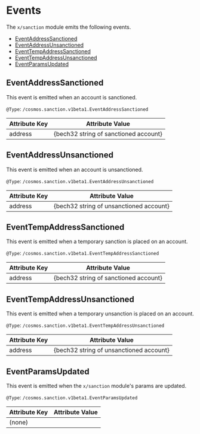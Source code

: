 # Events

The `x/sanction` module emits the following events.

<!-- TOC -->

- [EventAddressSanctioned](#eventaddresssanctioned)
- [EventAddressUnsanctioned](#eventaddressunsanctioned)
- [EventTempAddressSanctioned](#eventtempaddresssanctioned)
- [EventTempAddressUnsanctioned](#eventtempaddressunsanctioned)
- [EventParamsUpdated](#eventparamsupdated)

## EventAddressSanctioned

This event is emitted when an account is sanctioned.

`@Type`: `/cosmos.sanction.v1beta1.EventAddressSanctioned`

| Attribute Key | Attribute Value                         |
| ------------- | --------------------------------------- |
| address       | \{bech32 string of sanctioned account\} |

## EventAddressUnsanctioned

This event is emitted when an account is unsanctioned.

`@Type`: `/cosmos.sanction.v1beta1.EventAddressUnsanctioned`

| Attribute Key | Attribute Value                           |
| ------------- | ----------------------------------------- |
| address       | \{bech32 string of unsanctioned account\} |

## EventTempAddressSanctioned

This event is emitted when a temporary sanction is placed on an account.

`@Type`: `/cosmos.sanction.v1beta1.EventTempAddressSanctioned`

| Attribute Key | Attribute Value                         |
| ------------- | --------------------------------------- |
| address       | \{bech32 string of sanctioned account\} |

## EventTempAddressUnsanctioned

This event is emitted when a temporary unsanction is placed on an account.

`@Type`: `/cosmos.sanction.v1beta1.EventTempAddressUnsanctioned`

| Attribute Key | Attribute Value                           |
| ------------- | ----------------------------------------- |
| address       | \{bech32 string of unsanctioned account\} |

## EventParamsUpdated

This event is emitted when the `x/sanction` module's params are updated.

`@Type`: `/cosmos.sanction.v1beta1.EventParamsUpdated`

| Attribute Key | Attribute Value |
| ------------- | --------------- |
| (none)        |                 |
